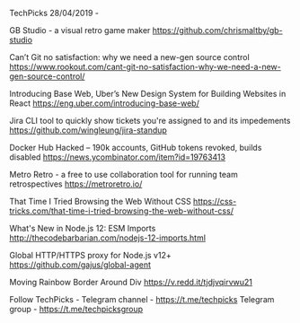 TechPicks 28/04/2019 -

GB Studio - a visual retro game maker
https://github.com/chrismaltby/gb-studio

Can’t Git no satisfaction: why we need a new-gen source control
https://www.rookout.com/cant-git-no-satisfaction-why-we-need-a-new-gen-source-control/

Introducing Base Web, Uber’s New Design System for Building Websites in React
https://eng.uber.com/introducing-base-web/

Jira CLI tool to quickly show tickets you're assigned to and its impedements
https://github.com/wingleung/jira-standup

Docker Hub Hacked – 190k accounts, GitHub tokens revoked, builds disabled
https://news.ycombinator.com/item?id=19763413

Metro Retro - a free to use collaboration tool for running team retrospectives
https://metroretro.io/

That Time I Tried Browsing the Web Without CSS
https://css-tricks.com/that-time-i-tried-browsing-the-web-without-css/

What's New in Node.js 12: ESM Imports
http://thecodebarbarian.com/nodejs-12-imports.html

Global HTTP/HTTPS proxy for Node.js v12+
https://github.com/gajus/global-agent

Moving Rainbow Border Around Div
https://v.redd.it/tjdjvqirvwu21

Follow TechPicks -
Telegram channel - https://t.me/techpicks
Telegram group - https://t.me/techpicksgroup